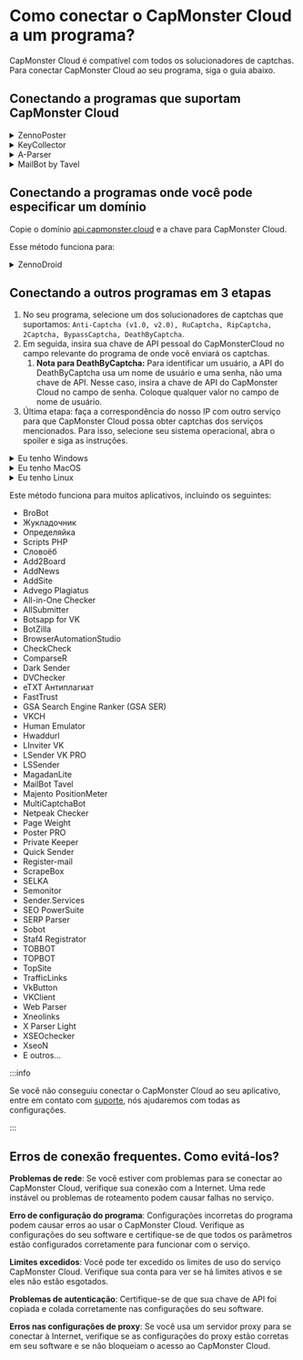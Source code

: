 ﻿# Como conectar o CapMonster Cloud a um programa?
CapMonster Cloud é compatível com todos os solucionadores de captchas. Para conectar CapMonster Cloud ao seu programa, siga o guia abaixo.
## Conectando a programas que suportam CapMonster Cloud
<details>
   <summary>ZennoPoster</summary>

![](./images/external-program/zennoposter.png)
</details>

<details>
   <summary>KeyCollector</summary>

Selecione “Use CapMonster Cloud” e insira sua chave de API pessoal.

![](./images/external-program/Aspose.Words.65ffb1d6-0a55-415c-84ac-f87a8022a7cc.003.png)
</details>

<details>
   <summary>A-Parser</summary>

Para resolver um reCAPTCHA, selecione "Util::ReCaptcha2" e especifique a chave para o campo Provider.

![](./images/external-program/aparser.png)

Para resolver captchas padrão, selecione “Util::Antigate” e especifique “api.capmonster.cloud” como o valor para “Antigate domain”. No campo "key", especifique sua chave de API pessoal.

![](./images/external-program/aparser2.png)
</details>

<details>
   <summary>MailBot by Tavel</summary>

![](./images/external-program/Aspose.Words.65ffb1d6-0a55-415c-84ac-f87a8022a7cc.006.png)
</details>

## Conectando a programas onde você pode especificar um domínio
Copie o domínio [api.capmonster.cloud](https://api.capmonster.cloud) e a chave para CapMonster Cloud.

Esse método funciona para:

<details>
   <summary>ZennoDroid</summary>

![](./images/external-program/Aspose.Words.65ffb1d6-0a55-415c-84ac-f87a8022a7cc.007.png)
</details>

## Conectando a outros programas em 3 etapas
1. No seu programa, selecione um dos solucionadores de captchas que suportamos:
   `Anti-Captcha (v1.0, v2.0), RuCaptcha, RipCaptcha, 2Captcha, BypassCaptcha, DeathByCaptcha`.
1. Em seguida, insira sua chave de API pessoal do CapMonsterCloud no campo relevante do programa de onde você enviará os captchas.
   1. **Nota para DeathByCaptcha:** Para identificar um usuário, a API do DeathByCaptcha usa um nome de usuário e uma senha, não uma chave de API. Nesse caso, insira a chave de API do CapMonster Cloud no campo de senha. Coloque qualquer valor no campo de nome de usuário.
1. Última etapa: faça a correspondência do nosso IP com outro serviço para que CapMonster Cloud possa obter captchas dos serviços mencionados. Para isso, selecione seu sistema operacional, abra o spoiler e siga as instruções.

<details>
   <summary>Eu tenho Windows</summary>

Vá para: C:\Windows\System32\drivers\etc\ e encontre o arquivo **hosts**. Abra-o com o Bloco de Notas e adicione as seguintes linhas ao final do documento:

```
# capmonster.cloud begin

65.21.216.235 rucaptcha.com

65.21.216.235 ripcaptcha.com

65.21.216.235 imacros2.rucaptcha.com

65.21.216.235 2captcha.com

65.21.216.235 imacros2.2captcha.com

65.21.216.235 dc.antigate.com

65.21.216.235 anti-captcha.net

65.21.216.235 antigate.com

65.21.216.235 anticaptcha.com

65.21.216.235 www.anti-captcha.net

65.21.216.235 www.antigate.com

65.21.216.235 www.anticaptcha.com

65.21.216.235 anti-captcha.com

65.21.216.235 api.anti-captcha.com

65.21.216.235 bypasscaptcha.com

65.21.216.235 www.bypasscaptcha.com

65.21.216.235 api.dbcapi.me

65.21.216.235 api.deathbycaptcha.com

65.21.216.235 api.deathbycaptcha.eu

65.21.216.235 api.dbc.me

# capmonster.cloud end
```
Salve.
:::info
Em alguns casos, pode ser necessário ter direitos de administrador para salvar o arquivo. Nesse caso, você precisará seguir estas instruções simples:

1. Comece a digitar "Bloco de Notas" na barra de pesquisa da barra de tarefas. Assim que o resultado for encontrado, clique com o botão direito do mouse sobre ele e clique em "Executar como administrador".

   ![](./images/external-program/Aspose.Words.65ffb1d6-0a55-415c-84ac-f87a8022a7cc.008.png)

1. No menu superior do Bloco de Notas, clique em Arquivo — Abrir e especifique o caminho para "hosts": *C:\Windows\System32\drivers\etc.* Se houver vários arquivos com esse nome na pasta, abra o arquivo que não possui extensão.
1. Faça as alterações no arquivo "hosts" e depois salve o arquivo no menu.
:::

Tente visitar qualquer um desses domínios. Se tudo estiver correto, uma página em branco será aberta. Se você não conseguiu, entre em contato com [suporte](https://helpdesk.zennolab.com/conversation/new), nós ajudaremos com todas as configurações!
</details>

<details>
   <summary>Eu tenho MacOS</summary>

Abra o Terminal via Spotlight ou Launchpad.

![](./images/external-program/Aspose.Words.65ffb1d6-0a55-415c-84ac-f87a8022a7cc.009.png)

Na janela do aplicativo, insira o comando para abrir o editor de texto Nano: `sudo nano /etc/hosts`

Após inserir o comando, clique Enter, digite sua senha de administrador e pressione Enter novamente.

:::info
O processo de digitação da senha de administrador não é exibido. Apenas insira a senha, clique Enter e você estará no sistema.
:::

Agora você está no editor de texto Nano.

:::info
Nem o mouse nem o trackpad funcionam aqui. Você só pode usar o teclado.
:::

Adicione as seguintes linhas ao final do documento:

```
# capmonster.cloud begin

65.21.216.235 rucaptcha.com

65.21.216.235 ripcaptcha.com

65.21.216.235 imacros2.rucaptcha.com

65.21.216.235 2captcha.com

65.21.216.235 imacros2.2captcha.com

65.21.216.235 dc.antigate.com

65.21.216.235 anti-captcha.net

65.21.216.235 antigate.com

65.21.216.235 anticaptcha.com

65.21.216.235 www.anti-captcha.net

65.21.216.235 www.antigate.com

65.21.216.235 www.anticaptcha.com

65.21.216.235 anti-captcha.com

65.21.216.235 api.anti-captcha.com

65.21.216.235 bypasscaptcha.com

65.21.216.235 www.bypasscaptcha.com

65.21.216.235 api.dbcapi.me

65.21.216.235 api.deathbycaptcha.com

65.21.216.235 api.deathbycaptcha.eu

65.21.216.235 api.dbc.me

# capmonster.cloud end
```

Após fazer as alterações, clique em Ctrl+O para aplicá-las. Em seguida, clique em Ctrl+X e Enter para sair do editor.

Para ver as alterações, limpe o cache de DNS. Para isso, insira o comando: `sudo killall -HUP mDNSResponder`. Isso limpará o cache de DNS no seu Mac, e o sistema operacional verá as alterações no arquivo Hosts.

Tente visitar qualquer um desses domínios. Se tudo estiver correto, uma página em branco será aberta. Se você não conseguiu, entre em contato com [suporte](https://helpdesk.zennolab.com/conversation/new), nós ajudaremos com todas as configurações.
</details>

<details>
   <summary>Eu tenho Linux</summary>

Na janela do aplicativo, insira o comando para abrir o editor de texto Nano: `sudo nano /etc/hosts`

Após inserir o comando, clique Enter. Agora você está no editor de texto Nano.

Adicione as seguintes linhas ao final do documento:
```
# capmonster.cloud begin

65.21.216.235 rucaptcha.com

65.21.216.235 ripcaptcha.com

65.21.216.235 imacros2.rucaptcha.com

65.21.216.235 2captcha.com

65.21.216.235 imacros2.2captcha.com

65.21.216.235 dc.antigate.com

65.21.216.235 anti-captcha.net

65.21.216.235 antigate.com

65.21.216.235 anticaptcha.com

65.21.216.235 www.anti-captcha.net

65.21.216.235 www.antigate.com

65.21.216.235 www.anticaptcha.com

65.21.216.235 anti-captcha.com

65.21.216.235 api.anti-captcha.com

65.21.216.235 bypasscaptcha.com

65.21.216.235 www.bypasscaptcha.com

65.21.216.235 api.dbcapi.me

65.21.216.235 api.deathbycaptcha.com

65.21.216.235 api.deathbycaptcha.eu

65.21.216.235 api.dbc.me

# capmonster.cloud end
```

Após fazer as alterações, clique em Ctrl+X e depois Y para aplicá-las.

Tente visitar qualquer um desses domínios. Se tudo estiver correto, uma página em branco será aberta. Se você não conseguiu, entre em contato com [suporte](https://helpdesk.zennolab.com/conversation/new), nós ajudaremos com todas as configurações.
</details>

Este método funciona para muitos aplicativos, incluindo os seguintes:

- BroBot
- Жукладочник
- Определяйка
- Scripts PHP
- Словоёб
- Add2Board
- AddNews
- AddSite
- Advego Plagiatus
- All-in-One Checker
- AllSubmitter
- Botsapp for VK
- BotZilla
- BrowserAutomationStudio
- CheckCheck
- ComparseR
- Dark Sender
- DVChecker
- eTXT Антиплагиат
- FastTrust
- GSA Search Engine Ranker (GSA SER)
- VKCH
- Human Emulator
- Hwaddurl
- LInviter VK
- LSender VK PRO
- LSSender
- MagadanLite
- MailBot Tavel
- Majento PositionMeter
- MultiCaptchaBot
- Netpeak Checker
- Page Weight
- Poster PRO
- Private Keeper
- Quick Sender
- Register-mail
- ScrapeBox
- SELKA
- Semonitor
- Sender.Services
- SEO PowerSuite
- SERP Parser
- Sobot
- Staf4 Registrator
- TOBBOT
- TOPBOT
- TopSite
- TrafficLinks
- VkButton
- VKClient
- Web Parser
- Xneolinks
- X Parser Light
- XSEOchecker
- XseoN
- E outros...

:::info

Se você não conseguiu conectar o CapMonster Cloud ao seu aplicativo, entre em contato com [suporte](https://helpdesk.zennolab.com/conversation/new), nós ajudaremos com todas as configurações.

:::

## Erros de conexão frequentes. Como evitá-los?

**Problemas de rede**: Se você estiver com problemas para se conectar ao CapMonster Cloud, verifique sua conexão com a Internet. Uma rede instável ou problemas de roteamento podem causar falhas no serviço.

**Erro de configuração do programa**: Configurações incorretas do programa podem causar erros ao usar o CapMonster Cloud. Verifique as configurações do seu software e certifique-se de que todos os parâmetros estão configurados corretamente para funcionar com o serviço.

**Limites excedidos**: Você pode ter excedido os limites de uso do serviço CapMonster Cloud. Verifique sua conta para ver se há limites ativos e se eles não estão esgotados.

**Problemas de autenticação**: Certifique-se de que sua chave de API foi copiada e colada corretamente nas configurações do seu software.

**Erros nas configurações de proxy**: Se você usa um servidor proxy para se conectar à Internet, verifique se as configurações do proxy estão corretas em seu software e se não bloqueiam o acesso ao CapMonster Cloud.

